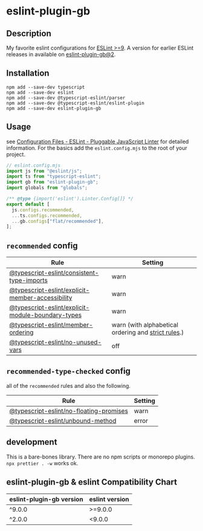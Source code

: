# eslint-plugin-gb

## Description

My favorite eslint configurations for [ESLint >=9](https://eslint.org/docs/latest/use/migrate-to-9.0.0). A version for earlier ESLint releases in available on [eslint-plugin-gb@2](https://www.npmjs.com/package/eslint-plugin-gb/v/2.0.0).

## Installation

```shell
npm add --save-dev typescript 
npm add --save-dev eslint
npm add --save-dev @typescript-eslint/parser
npm add --save-dev @typescript-eslint/eslint-plugin
npm add --save-dev eslint-plugin-gb

```

## Usage

see [Configuration Files - ESLint - Pluggable JavaScript Linter](https://eslint.org/docs/latest/use/configure/configuration-files) for detailed information. For the basics add the `eslint.config.mjs` to the root of your project.

```mjs
// eslint.config.mjs
import js from "@eslint/js";
import ts from "typescript-eslint";
import gb from "eslint-plugin-gb";
import globals from "globals";

/** @type {import('eslint').Linter.Config[]} */
export default [
  js.configs.recommended,
  ...ts.configs.recommended,
  ...gb.configs["flat/recommended"],
];
```

## `recommended` config

<!-- prettier-ignore -->
| Rule  | Setting |
| --- | --- |
| [@typescript-eslint/consistent-type-imports](https://typescript-eslint.io/rules/consistent-type-imports) | warn |
| [@typescript-eslint/explicit-member-accessibility](https://typescript-eslint.io/rules/explicit-member-accessibility/) | warn |
| [@typescript-eslint/explicit-module-boundary-types](https://typescript-eslint.io/rules/explicit-module-boundary-types/) | warn |
| [@typescript-eslint/member-ordering](https://typescript-eslint.io/rules/member-ordering/) | warn (with alphabetical ordering and [strict rules](./configs/member-order.js).) |
| [@typescript-eslint/no-unused-vars](https://typescript-eslint.io/rules/no-unused-vars/) | off |

## `recommended-type-checked` config

all of the `recommended` rules and also the following.

<!-- prettier-ignore -->
| Rule  | Setting |
| --- | --- |
| [@typescript-eslint/no-floating-promises](https://typescript-eslint.io/rules/no-floating-promises/) | warn |
| [@typescript-eslint/unbound-method](https://typescript-eslint.io/rules/unbound-method/)  | error |

## development

This is a bare-bones library. There are no npm scripts or monorepo plugins. `npx prettier . -w` works ok.

## eslint-plugin-gb & eslint Compatibility Chart

| eslint-plugin-gb version | eslint version |
| ------------------------ | -------------- |
| ^9.0.0                   | >=9.0.0        |
| ^2.0.0                   | <9.0.0         |
